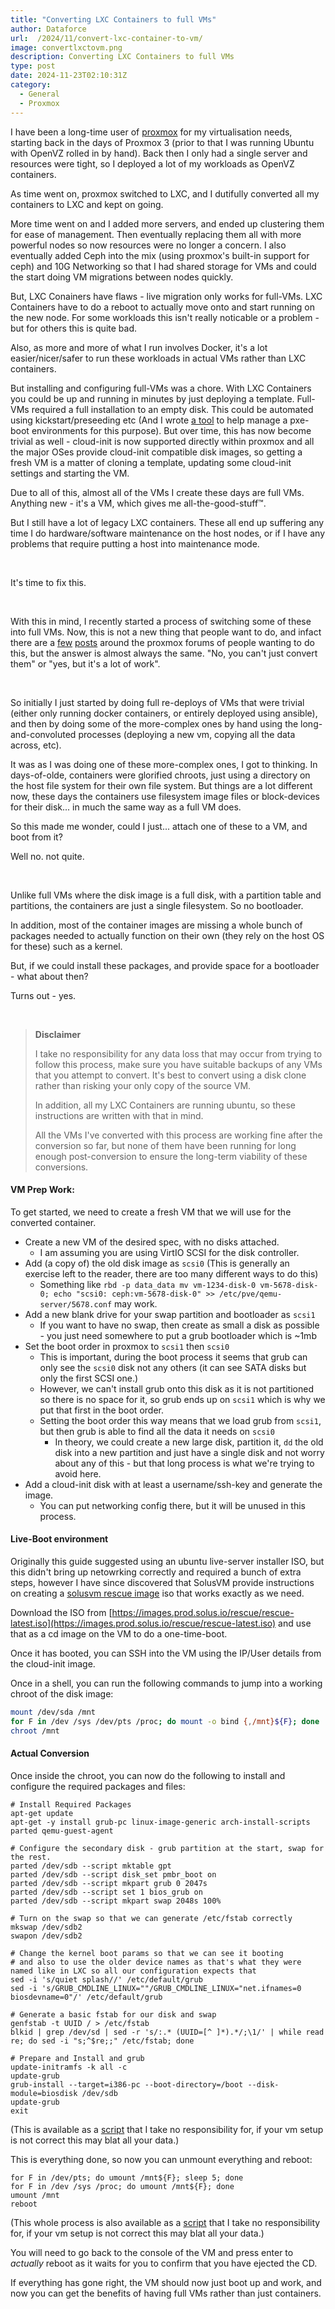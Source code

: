 ```yaml
---
title: "Converting LXC Containers to full VMs"
author: Dataforce
url:  /2024/11/convert-lxc-container-to-vm/
image: convertlxctovm.png
description: Converting LXC Containers to full VMs
type: post
date: 2024-11-23T02:10:31Z
category:
  - General
  - Proxmox
---
```


I have been a long-time user of [proxmox](https://www.proxmox.com/en/) for my virtualisation needs, starting back in the days of Proxmox 3 (prior to that I was running Ubuntu with OpenVZ rolled in by hand). Back then I only had a single server and resources were tight, so I deployed a lot of my workloads as OpenVZ containers.

As time went on, proxmox switched to LXC, and I dutifully converted all my containers to LXC and kept on going.

More time went on and I added more servers, and ended up clustering them for ease of management. Then eventually replacing them all with more powerful nodes so now resources were no longer a concern. I also eventually added Ceph into the mix (using proxmox's built-in support for ceph) and 10G Networking so that I had shared storage for VMs and could the start doing VM migrations between nodes quickly.

But, LXC Conainers have flaws - live migration only works for full-VMs. LXC Containers have to do a reboot to actually move onto and start running on the new node. For some workloads this isn't really noticable or a problem - but for others this is quite bad.

Also, as more and more of what I run involves Docker, it's a lot easier/nicer/safer to run these workloads in actual VMs rather than LXC containers.

But installing and configuring full-VMs was a chore. With LXC Containers you could be up and running in minutes by just deploying a template. Full-VMs required a full installation to an empty disk. This could be automated using kickstart/preseeding etc (And I wrote [a tool](https://github.com/ShaneMcC/PXE-Manager) to help manage a pxe-boot environments for this purpose). But over time, this has now become trivial as well - cloud-init is now supported directly within proxmox and all the major OSes provide cloud-init compatible disk images, so getting a fresh VM is a matter of cloning a template, updating some cloud-init settings and starting the VM.

Due to all of this, almost all of the VMs I create these days are full VMs. Anything new - it's a VM, which gives me all-the-good-stuff™.

But I still have a lot of legacy LXC containers. These all end up suffering any time I do hardware/software maintenance on the host nodes, or if I have any problems that require putting a host into maintenance mode.

<br>

It's time to fix this.

<br>

<!--more-->

With this in mind, I recently started a process of switching some of these into full VMs. Now, this is not a new thing that people want to do, and infact there are a [few](https://forum.proxmox.com/threads/convert-proxmox-lxc-to-a-regular-vm.141687/) [posts](https://forum.proxmox.com/threads/migrate-lxc-to-kvm.56298/) around the proxmox forums of people wanting to do this, but the answer is almost always the same. "No, you can't just convert them" or "yes, but it's a lot of work".

<br>

So initially I just started by doing full re-deploys of VMs that were trivial (either only running docker containers, or entirely deployed using ansible), and then by doing some of the more-complex ones by hand using the long-and-convoluted processes (deploying a new vm, copying all the data across, etc).

It was as I was doing one of these more-complex ones, I got to thinking. In days-of-olde, containers were glorified chroots, just using a directory on the host file system for their own file system. But things are a lot different now, these days the containers use filesystem image files or block-devices for their disk... in much the same way as a full VM does.

So this made me wonder, could I just... attach one of these to a VM, and boot from it?

Well no. not quite.

<br>

Unlike full VMs where the disk image is a full disk, with a partition table and partitions, the containers are just a single filesystem. So no bootloader.

In addition, most of the container images are missing a whole bunch of packages needed to actually function on their own (they rely on the host OS for these) such as a kernel.

But, if we could install these packages, and provide space for a bootloader - what about then?

Turns out - yes.

<br>

> **Disclaimer**
>
> I take no responsibility for any data loss that may occur from trying to follow this process, make sure you have suitable backups of any VMs that you attempt to convert. It's best to convert using a disk clone rather than risking your only copy of the source VM.
>
> In addition, all my LXC Containers are running ubuntu, so these instructions are written with that in mind.
>
> All the VMs I've converted with this process are working fine after the conversion so far, but none of them have been running for long enough post-conversion to ensure the long-term viability of these conversions.


#### VM Prep Work:

To get started, we need to create a fresh VM that we will use for the converted container.

  - Create a new VM of the desired spec, with no disks attached.
    - I am assuming you are using VirtIO SCSI for the disk controller.
  - Add (a copy of) the old disk image as `scsi0` (This is generally an exercise left to the reader, there are too many different ways to do this)
    - Something like `rbd -p data_data mv vm-1234-disk-0 vm-5678-disk-0; echo "scsi0: ceph:vm-5678-disk-0" >> /etc/pve/qemu-server/5678.conf` may work.
  - Add a new blank drive for your swap partition and bootloader as `scsi1`
      - If you want to have no swap, then create as small a disk as possible - you just need somewhere to put a grub bootloader which is ~1mb
  - Set the boot order in proxmox to `scsi1` then `scsi0`
    - This is important, during the boot process it seems that grub can only see the `scsi0` disk not any others (it can see SATA disks but only the first SCSI one.)
    - However, we can't install grub onto this disk as it is not partitioned so there is no space for it, so grub ends up on `scsi1` which is why we put that first in the boot order.
    - Setting the boot order this way means that we load grub from `scsi1`, but then grub is able to find all the data it needs on `scsi0`
      - In theory, we could create a new large disk, partition it, `dd` the old disk into a new partition and just have a single disk and not worry about any of this - but that long process is what we're trying to avoid here.
  - Add a cloud-init disk with at least a username/ssh-key and generate the image.
    - You can put networking config there, but it will be unused in this process.

#### Live-Boot environment

Originally this guide suggested using an ubuntu live-server installer ISO, but this didn't bring up netowrking correctly and required a bunch of extra steps, however I have since discovered that SolusVM provide instructions on creating a [solusvm rescue image](https://support.solusvm.com/hc/en-us/articles/21335522896919-How-to-create-custom-bootable-rescue-ISO-image-with-Ubuntu-22-for-SolusVM-2) iso that works exactly as we need.

Download the ISO from [https://images.prod.solus.io/rescue/rescue-latest.iso](https://images.prod.solus.io/rescue/rescue-latest.iso) and use that as a cd image on the VM to do a one-time-boot.

Once it has booted, you can SSH into the VM using the IP/User details from the cloud-init image.

Once in a shell, you can run the following commands to jump into a working chroot of the disk image:
```bash
mount /dev/sda /mnt
for F in /dev /sys /dev/pts /proc; do mount -o bind {,/mnt}${F}; done
chroot /mnt
```

#### Actual Conversion

Once inside the chroot, you can now do the following to install and configure the required packages and files:

```shell
# Install Required Packages
apt-get update
apt-get -y install grub-pc linux-image-generic arch-install-scripts parted qemu-guest-agent

# Configure the secondary disk - grub partition at the start, swap for the rest.
parted /dev/sdb --script mktable gpt
parted /dev/sdb --script disk_set pmbr_boot on
parted /dev/sdb --script mkpart grub 0 2047s
parted /dev/sdb --script set 1 bios_grub on
parted /dev/sdb --script mkpart swap 2048s 100%

# Turn on the swap so that we can generate /etc/fstab correctly
mkswap /dev/sdb2
swapon /dev/sdb2

# Change the kernel boot params so that we can see it booting
# and also to use the older device names as that's what they were named like in LXC so all our configuration expects that
sed -i 's/quiet splash//' /etc/default/grub
sed -i 's/GRUB_CMDLINE_LINUX=""/GRUB_CMDLINE_LINUX="net.ifnames=0 biosdevname=0"/' /etc/default/grub

# Generate a basic fstab for our disk and swap
genfstab -t UUID / > /etc/fstab
blkid | grep /dev/sd | sed -r 's/:.* (UUID=[^ ]*).*/;\1/' | while read re; do sed -i "s;^$re;;" /etc/fstab; done

# Prepare and Install and grub
update-initramfs -k all -c
update-grub
grub-install --target=i386-pc --boot-directory=/boot --disk-module=biosdisk /dev/sdb
update-grub
exit
```
(This is available as a [script](convert_script.sh) that I take no responsibility for, if your vm setup is not correct this may blat all your data.)

This is everything done, so now you can unmount everything and reboot:
```shell
for F in /dev/pts; do umount /mnt${F}; sleep 5; done
for F in /dev /sys /proc; do umount /mnt${F}; done
umount /mnt
reboot
```
(This whole process is also available as a [script](outer_script.sh) that I take no responsibility for, if your vm setup is not correct this may blat all your data.)

You will need to go back to the console of the VM and press enter to *actually* reboot as it waits for you to confirm that you have ejected the CD.

If everything has gone right, the VM should now just boot up and work, and now you can get the benefits of having full VMs rather than just containers.
